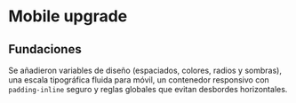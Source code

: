 # Mobile upgrade

## Fundaciones

Se añadieron variables de diseño (espaciados, colores, radios y sombras), una escala tipográfica fluida para móvil, un contenedor responsivo con `padding-inline` seguro y reglas globales que evitan desbordes horizontales.
